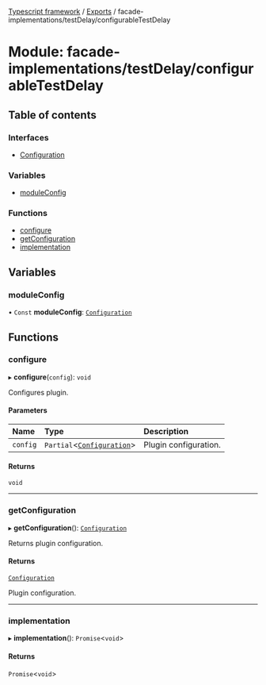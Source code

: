 [Typescript framework](../index.md) / [Exports](../modules.md) / facade-implementations/testDelay/configurableTestDelay

# Module: facade-implementations/testDelay/configurableTestDelay

## Table of contents

### Interfaces

- [Configuration](../interfaces/facade_implementations_testDelay_configurableTestDelay.Configuration.md)

### Variables

- [moduleConfig](facade_implementations_testDelay_configurableTestDelay.md#moduleconfig)

### Functions

- [configure](facade_implementations_testDelay_configurableTestDelay.md#configure)
- [getConfiguration](facade_implementations_testDelay_configurableTestDelay.md#getconfiguration)
- [implementation](facade_implementations_testDelay_configurableTestDelay.md#implementation)

## Variables

### moduleConfig

• `Const` **moduleConfig**: [`Configuration`](../interfaces/facade_implementations_testDelay_configurableTestDelay.Configuration.md)

## Functions

### configure

▸ **configure**(`config`): `void`

Configures plugin.

#### Parameters

| Name | Type | Description |
| :------ | :------ | :------ |
| `config` | `Partial`<[`Configuration`](../interfaces/facade_implementations_testDelay_configurableTestDelay.Configuration.md)\> | Plugin configuration. |

#### Returns

`void`

___

### getConfiguration

▸ **getConfiguration**(): [`Configuration`](../interfaces/facade_implementations_testDelay_configurableTestDelay.Configuration.md)

Returns plugin configuration.

#### Returns

[`Configuration`](../interfaces/facade_implementations_testDelay_configurableTestDelay.Configuration.md)

Plugin configuration.

___

### implementation

▸ **implementation**(): `Promise`<`void`\>

#### Returns

`Promise`<`void`\>
